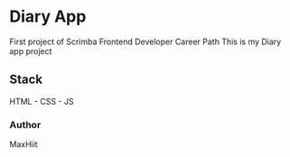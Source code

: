 # Diary App

First project of Scrimba Frontend Developer Career Path
This is my Diary app project

## Stack

HTML - CSS - JS

### Author

MaxHiit
